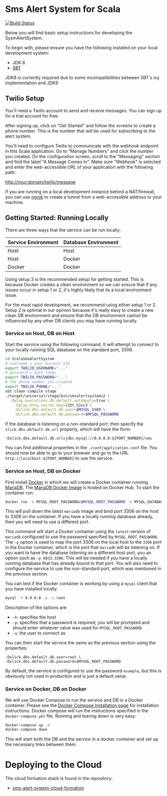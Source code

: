 # Sms Alert System for Scala
[![Build Status](https://travis-ci.org/ColectivaLegal/ScalaSmsAlertSystem.svg?branch=master)](https://travis-ci.org/ColectivaLegal/ScalaSmsAlertSystem)

Below you will find basic setup instructions for developing the SysmAlertSystem. 

To begin with, please ensure you have the following installed on your local development system:
* JDK 8
* [SBT](http://www.scala-sbt.org/download.html)

JDK8 is currently required due to some incompatibilities between SBT's ivy implementation and JDK9 

## Twilio Setup

You'll need a Twilio account to send and receive messages. You can
sign up for a trial account for free.

After signing up, click on "Get Started" and follow the screens to
create a phone number. This is the number that will be used for
subscribing to the alert system.

You'll need to configure Twilio to communicate with the webhook
endpoint in this Scala application. Go to "Manage Numbers" and click
the number you created. On the configuration screen, scroll to the
"Messaging" section and find the label "A Message Comes In". Make sure
"Webhook" is selected and enter the web-accessible URL of your
application with the following path:

http://your.domain/twilio/message

If you are running on a local development instance behind a
NAT/firewall, you can use [ngrok](https://ngrok.com/) to create a
tunnel from a web-accessible address to your machine.

## Getting Started: Running Locally

There are three ways that the service can be run locally:

| Service Environment | Database Environment |
| ------------------- | -------------------- |
| Host | Host
| Host | Docker
| Docker | Docker

Using setup 3 is the recommended setup for getting started. This is because Docker creates a clean environment so we
can ensure that if any issues occur in setup 1 or 2, it's highly likely that its a local environment issue.

For the most rapid development, we recommend using either setup 1 or 2. Setup 2 is optimal in our opinion because it's
really easy to create a new clean DB environment and ensure that the DB environment cannot be influenced by any other DB
clients you may have running locally.

### Service on Host, DB on Host

Start the service using the following command. It will attempt to connect to your locally running SQL database on the
standard port, 3306.

```bash
cd ScalaSmsAlertSystem
# username = your Account SID
export TWILIO_USERNAME="..."
# password = auth token
export TWILIO_PASSWORD="..."
# the phone number you created
export TWILIO_PHONE="..."
sbt clean compile stage
./target/universal/stage/bin/smsalertsystemv2 \
  -Dplay.evolutions.db.default.autoApply=true \
	-Dplay.http.secret.key=l33t_52uc3 \
	-Dslick.dbs.default.db.user=$MYSQL_USER \
	-Dslick.dbs.default.db.password=$MYSQL_PASSWORD
```

If the database is listening on a non-standard port, then specify the `slick.dbs.default.db.url` property, which will
have the form:

```
-Dslick.dbs.default.db.url=jdbc:mysql://0.0.0.0:${PORT_NUMBER}/sms
```

You can find additional properties in the `./conf/application.conf` file.  You should now be able to go to your browser
and go to the URL `http://localhost:${PORT_NUMBER}` to use the service.

### Service on Host, DB on Docker

First install [Docker][] in which we will create a Docker container running [MariaDB][]. The [MariaDB Docker Image][] is
hosted on Docker Hub. To start the container run:

```bash
docker run -e MYSQL_ROOT_PASSWORD=$MYSQL_ROOT_PASSWORD -e MYSQL_DATABASE=sms -p 3306:3306 -d mariadb:latest
```

This will pull down the latest `mariadb` image and bind port 3306 on the host to 3306 on the container. If you have a
locally running database already, then you will need to use a different port. 

This command will start a Docker container using the `latest` version of `mariadb` configured to use the password
specified by `MYSQL_ROOT_PASSWORD`. The `-p` option is used to map the port 3306 on the local host to the `3306` port in
the Docker container, which is the port that `mariadb` will be listening on. If you want to have the database listening
on a different host port, you an option such as `-p 6033:3306`. This will be needed if you have a locally running
database that has already bound to that port. You will also need to configure the service to use the non-standard port,
which was mentioned in the previous section.

You can test if the Docker container is working by using a `mysql` client that you have installed locally:
```bash
mysql -h 0.0.0.0 -p -u root
```

Description of the options are:
* `-h`: specifies the host
* `-p`: specifies that a password is required; you will be prompted and should enter whatever value was used for 
        `MYSQL_ROOT_PASSWORD`
* `-u`: the user to connect as

You can then start the service the same as the previous section using the properties:

```
-Dslick.dbs.default.db.user=root \
-Dslick.dbs.default.db.password=$MYSQL_ROOT_PASSWORD
```

By default, the service is configured to use the password `example`, but this is obviously not used in production and is
just a default value.

[Docker]: https://www.docker.com/community-edition#/download
[MariaDB]: https://mariadb.org/
[MariaDB Docker Image]: https://hub.docker.com/_/mariadb/

### Service on Docker, DB on Docker

We will use Docker Compose to run the service and DB in a Docker container. Please see the 
[Docker Compose Installation page][] for installation instructions. Docker compose will run the instructions specified
in the `docker-compose.yml` file. Running and tearing down is very easy:

```bash
docker-compose up -d
docker-compose down
```

This will start both the DB and the service in a docker container and set up the necessary links between them.

[Docker Compose Installation page]: https://docs.docker.com/compose/install/

# Deploying to the Cloud

The cloud formation stack is found in the repository:
* [sms-alert-system-cloud-formation][]

[sms-alert-system-cloud-formation]: https://github.com/ColectivaLegal/sms-alert-system-cloud-formation
